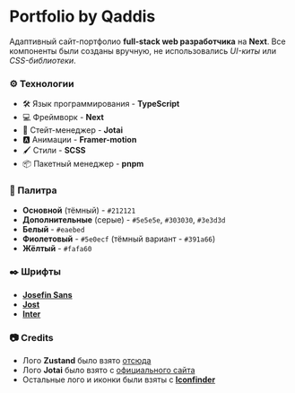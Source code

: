# Portfolio by **Qaddis**

Адаптивный сайт-портфолио **full-stack web разработчика** на **Next**.
Все компоненты были созданы вручную, не использовались _UI-киты_ или _CSS-библиотеки_.

### ⚙️ Технологии

- 🛠️ Язык программирования - **TypeScript**
- 💻 Фреймворк - **Next**
- 💾 Стейт-менеджер - **Jotai**
- 🅰️ Анимации - **Framer-motion**
- 🖌️ Стили - **SCSS**
- 📦 Пакетный менеджер - **pnpm**

### 🎨 Палитра

- **Основной** (тёмный) - `#212121`
- **Дополнительные** (серые) - `#5e5e5e`, `#303030`, `#3e3d3d`
- **Белый** - `#eaebed`
- **Фиолетовый** - `#5e0ecf` (тёмный вариант - `#391a66`)
- **Жёлтый** - `#fafa60`

### ✒️ Шрифты

- **[Josefin Sans](https://fonts.google.com/specimen/Josefin+Sans "Шрифт Josefin Sans на Google Fonts")**
- **[Jost](https://fonts.google.com/specimen/Jost?query=Jost "Шрифт Jost на Google Fonts")**
- **[Inter](https://fonts.google.com/specimen/Inter "Шрифт Inter на Google Fonts")**

### 📷 Credits

- Лого **Zustand** было взято [отсюда](https://user-images.githubusercontent.com/958486/218346783-72be5ae3-b953-4dd7-b239-788a882fdad6.svg)
- Лого **Jotai** было взято с [официального сайта](https://jotai.org/)
- Остальные лого и иконки были взяты с **[Iconfinder](https://iconfinder.com)**
